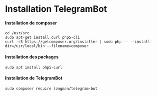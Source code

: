 Installation TelegramBot
==
#### Installation de composer
	cd /usr/src 
	sudo apt-get install curl php5-cli 
	curl -sS https://getcomposer.org/installer | sudo php -- --install-dir=/usr/local/bin --filename=composer 

#### Installation des packages
	sudo apt install php5-curl 
	
#### Installation de TelegramBot
	sudo composer require longman/telegram-bot 